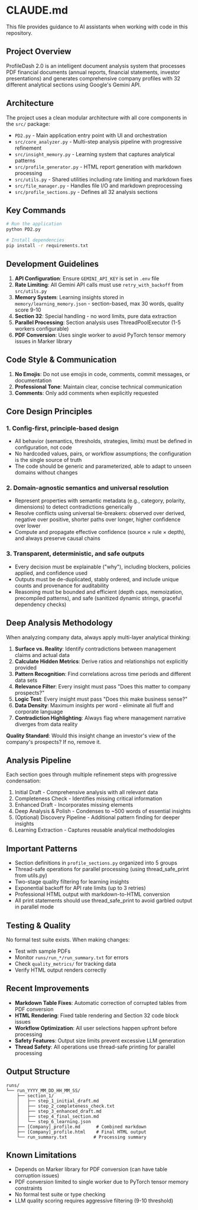 # CLAUDE.md

This file provides guidance to AI assistants when working with code in this repository.

## Project Overview
ProfileDash 2.0 is an intelligent document analysis system that processes PDF financial documents (annual reports, financial statements, investor presentations) and generates comprehensive company profiles with 32 different analytical sections using Google's Gemini API.

## Architecture
The project uses a clean modular architecture with all core components in the `src/` package:
- `PD2.py` - Main application entry point with UI and orchestration
- `src/core_analyzer.py` - Multi-step analysis pipeline with progressive refinement
- `src/insight_memory.py` - Learning system that captures analytical patterns
- `src/profile_generator.py` - HTML report generation with markdown processing
- `src/utils.py` - Shared utilities including rate limiting and markdown fixes
- `src/file_manager.py` - Handles file I/O and markdown preprocessing
- `src/profile_sections.py` - Defines all 32 analysis sections

## Key Commands
```bash
# Run the application
python PD2.py

# Install dependencies
pip install -r requirements.txt
```

## Development Guidelines
1. **API Configuration**: Ensure `GEMINI_API_KEY` is set in `.env` file
2. **Rate Limiting**: All Gemini API calls must use `retry_with_backoff` from `src/utils.py`
3. **Memory System**: Learning insights stored in `memory/learning_memory.json` - section-based, max 30 words, quality score 9-10
4. **Section 32**: Special handling - no word limits, pure data extraction
5. **Parallel Processing**: Section analysis uses ThreadPoolExecutor (1-5 workers configurable)
6. **PDF Conversion**: Uses single worker to avoid PyTorch tensor memory issues in Marker library

## Code Style & Communication
1. **No Emojis**: Do not use emojis in code, comments, commit messages, or documentation
2. **Professional Tone**: Maintain clear, concise technical communication
3. **Comments**: Only add comments when explicitly requested

## Core Design Principles

### 1. Config-first, principle-based design
- All behavior (semantics, thresholds, strategies, limits) must be defined in configuration, not code
- No hardcoded values, pairs, or workflow assumptions; the configuration is the single source of truth
- The code should be generic and parameterized, able to adapt to unseen domains without changes

### 2. Domain-agnostic semantics and universal resolution
- Represent properties with semantic metadata (e.g., category, polarity, dimensions) to detect contradictions generically
- Resolve conflicts using universal tie-breakers: observed over derived, negative over positive, shorter paths over longer, higher confidence over lower
- Compute and propagate effective confidence (source × rule × depth), and always preserve causal chains

### 3. Transparent, deterministic, and safe outputs
- Every decision must be explainable ("why"), including blockers, policies applied, and confidence used
- Outputs must be de-duplicated, stably ordered, and include unique counts and provenance for auditability
- Reasoning must be bounded and efficient (depth caps, memoization, precompiled patterns), and safe (sanitized dynamic strings, graceful dependency checks)

## Deep Analysis Methodology
When analyzing company data, always apply multi-layer analytical thinking:

1. **Surface vs. Reality**: Identify contradictions between management claims and actual data
2. **Calculate Hidden Metrics**: Derive ratios and relationships not explicitly provided
3. **Pattern Recognition**: Find correlations across time periods and different data sets
4. **Relevance Filter**: Every insight must pass "Does this matter to company prospects?"
5. **Logic Test**: Every insight must pass "Does this make business sense?"
6. **Data Density**: Maximum insights per word - eliminate all fluff and corporate language
7. **Contradiction Highlighting**: Always flag where management narrative diverges from data reality

**Quality Standard**: Would this insight change an investor's view of the company's prospects? If no, remove it.

## Analysis Pipeline
Each section goes through multiple refinement steps with progressive condensation:
1. Initial Draft - Comprehensive analysis with all relevant data
2. Completeness Check - Identifies missing critical information
3. Enhanced Draft - Incorporates missing elements
4. Deep Analysis & Polish - Condenses to ~500 words of essential insights
5. (Optional) Discovery Pipeline - Additional pattern finding for deeper insights
6. Learning Extraction - Captures reusable analytical methodologies

## Important Patterns
- Section definitions in `profile_sections.py` organized into 5 groups
- Thread-safe operations for parallel processing (using thread_safe_print from utils.py)
- Two-stage quality filtering for learning insights
- Exponential backoff for API rate limits (up to 3 retries)
- Professional HTML output with markdown-to-HTML conversion
- All print statements should use thread_safe_print to avoid garbled output in parallel mode

## Testing & Quality
No formal test suite exists. When making changes:
- Test with sample PDFs
- Monitor `runs/run_*/run_summary.txt` for errors
- Check `quality_metrics/` for tracking data
- Verify HTML output renders correctly

## Recent Improvements
- **Markdown Table Fixes**: Automatic correction of corrupted tables from PDF conversion
- **HTML Rendering**: Fixed table rendering and Section 32 code block issues
- **Workflow Optimization**: All user selections happen upfront before processing
- **Safety Features**: Output size limits prevent excessive LLM generation
- **Thread Safety**: All operations use thread-safe printing for parallel processing

## Output Structure
```
runs/
└── run_YYYY_MM_DD_HH_MM_SS/
    ├── section_1/
    │   ├── step_1_initial_draft.md
    │   ├── step_2_completeness_check.txt
    │   ├── step_3_enhanced_draft.md
    │   ├── step_4_final_section.md
    │   └── step_6_learning.json
    ├── [Company]_profile.md      # Combined markdown
    ├── [Company]_profile.html    # Final HTML output
    └── run_summary.txt          # Processing summary
```

## Known Limitations
- Depends on Marker library for PDF conversion (can have table corruption issues)
- PDF conversion limited to single worker due to PyTorch tensor memory constraints
- No formal test suite or type checking
- LLM quality scoring requires aggressive filtering (9-10 threshold)